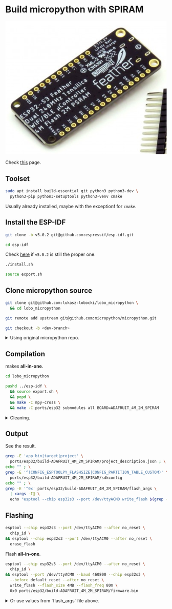 # Build micropython with SPIRAM

![ESP](https://github.com/lukasz-lobocki/helper_coding/blob/main/other/Feather%20ESP32-S3%20SPIRAM.png)

Check [this](https://github.com/micropython/micropython/tree/master/ports/esp32) page.

## Toolset

```bash
sudo apt install build-essential git python3 python3-dev \
  python3-pip python3-setuptools python3-venv cmake
```

Usually already installed, maybe with the exceptionf for `cmake`.

## Install the ESP-IDF

```bash
git clone -b v5.0.2 git@github.com:espressif/esp-idf.git
```

```bash
cd esp-idf
```

Check [here](https://github.com/micropython/micropython/tree/master/ports/esp32) if `v5.0.2` is still the proper one.

```bash
./install.sh
```

```bash
source export.sh
```

## Clone micropython source

```bash
git clone git@github.com:lukasz-lobocki/lobo_micropython \
  && cd lobo_micropython
```

```bash
git remote add upstream git@github.com:micropython/micropython.git
```

```bash
git checkout -b <dev-branch>
```

<details>
<summary>Using original micropython repo.</summary>

```bash
git clone git@github.com:micropython/micropython.git
```

## Update config for 4MB and 2MB SPIRAM (PSRAM)

Check [this](https://github.com/orgs/micropython/discussions/10156) page.

> It's only a straightforward change but it does necessitate compilation. In `ports/esp32/boards/GENERIC_S3_SPIRAM/sdkconfig.board` you need to make the following changes to: \
> \
> CONFIG_ESPTOOLPY_FLASHSIZE_4MB \
> CONFIG_ESPTOOLPY_FLASHSIZE_8MB \
> CONFIG_PARTITION_TABLE_CUSTOM_FILENAME

```text
CONFIG_FLASHMODE_QIO=y
CONFIG_ESPTOOLPY_FLASHFREQ_80M=y
CONFIG_ESPTOOLPY_FLASHSIZE_DETECT=y
CONFIG_ESPTOOLPY_AFTER_NORESET=y

CONFIG_SPIRAM_MEMTEST=

CONFIG_ESPTOOLPY_FLASHSIZE_4MB=y # This was unset
CONFIG_ESPTOOLPY_FLASHSIZE_8MB= # This was set
CONFIG_ESPTOOLPY_FLASHSIZE_16MB=
CONFIG_PARTITION_TABLE_CUSTOM=y
CONFIG_PARTITION_TABLE_CUSTOM_FILENAME="partitions.csv" # This pointed to 'partitions-8MiB.csv'
```

```bash
cd lobo_micropython
pushd ../espressif/esp-idf \
  && source export.sh \
  && popd
make -C mpy-cross \
  && make -C ports/esp32 submodules all BOARD=GENERIC_S3_SPIRAM
```

```bash
grep -E 'app_bin|target|project' \
  ports/esp32/build-GENERIC_S3_SPIRAM/project_description.json ; \
echo "" ; \
grep -E '^(CONFIG_ESPTOOLPY_FLASHSIZE|CONFIG_PARTITION_TABLE_CUSTOM)' \
  ports/esp32/build-GENERIC_S3_SPIRAM/sdkconfig
echo "" ; \
grep -E '^0x' ports/esp32/build-GENERIC_S3_SPIRAM/flash_args \
  | xargs -I@ \
  echo "esptool --chip esp32s3 --port /dev/ttyACM0 write_flash $(grep -E '^--' ports/esp32/build-GENERIC_S3_SPIRAM/flash_args) @"
```

```bash
esptool --port /dev/ttyACM0 --baud 460800 --chip esp32s3 \
  --before default_reset --after no_reset \
  write_flash --flash_size 4MB --flash_freq 80m \
  0x0 ports/esp32/build-GENERIC_S3_SPIRAM/firmware.bin
```

</details>

## Compilation

makes **all-in-one**.

```bash
cd lobo_micropython
```

```bash
pushd ../esp-idf \
  && source export.sh \
  && popd \
  && make -C mpy-cross \
  && make -C ports/esp32 submodules all BOARD=ADAFRUIT_4M_2M_SPIRAM
```

<details>
<summary>Cleaning.</summary>

```bash
cd lobo_micropython
```

```bash
pushd ../esp-idf \
  && source export.sh \
  && popd \
  && make -C mpy-cross clean \
  && make -C ports/esp32 clean BOARD=ADAFRUIT_4M_2M_SPIRAM
```

</details>

## Output

See the result.

```bash
grep -E 'app_bin|target|project' \
  ports/esp32/build-ADAFRUIT_4M_2M_SPIRAM/project_description.json ; \
echo "" ; \
grep -E '^(CONFIG_ESPTOOLPY_FLASHSIZE|CONFIG_PARTITION_TABLE_CUSTOM)' \
  ports/esp32/build-ADAFRUIT_4M_2M_SPIRAM/sdkconfig
echo "" ; \
grep -E '^0x' ports/esp32/build-ADAFRUIT_4M_2M_SPIRAM/flash_args \
  | xargs -I@ \
  echo "esptool --chip esp32s3 --port /dev/ttyACM0 write_flash $(grep -E '^--' ports/esp32/build-ADAFRUIT_4M_2M_SPIRAM/flash_args) @"
```

## Flashing

```bash
esptool --chip esp32s3 --port /dev/ttyACM0 --after no_reset \
  chip_id \
&& esptool --chip esp32s3 --port /dev/ttyACM0 --after no_reset \
  erase_flash
```

Flash **all-in-one**.

```bash
esptool --chip esp32s3 --port /dev/ttyACM0 --after no_reset \
  chip_id \
&& esptool --port /dev/ttyACM0 --baud 460800 --chip esp32s3 \
  --before default_reset --after no_reset \
  write_flash --flash_size 4MB --flash_freq 80m \
  0x0 ports/esp32/build-ADAFRUIT_4M_2M_SPIRAM/firmware.bin
```

<details>
<summary>Or use values from `flash_args` file above.</summary>

```bash
esptool --chip esp32s3 --port /dev/ttyACM0 write_flash 0x0 bootloader.bin
```

```bash
esptool --chip esp32s3 --port /dev/ttyACM0 write_flash 0x10000 micropython.bin
```

```bash
esptool --chip esp32s3 --port /dev/ttyACM0 write_flash 0x8000 partition-table.bin
```

</details>
